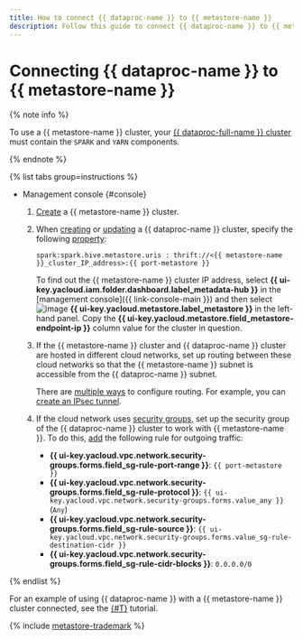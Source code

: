 ```yaml
---
title: How to connect {{ dataproc-name }} to {{ metastore-name }}
description: Follow this guide to connect {{ dataproc-name }} to {{ metastore-name }}.
---
```


# Connecting {{ dataproc-name }} to {{ metastore-name }}

{% note info %}

To use a {{ metastore-name }} cluster, your [{{ dataproc-full-name }} cluster](../../../data-proc/concepts/index.md) must contain the `SPARK` and `YARN` components.

{% endnote %}

{% list tabs group=instructions %}

* Management console {#console}

    1. [Create](cluster-create.md) a {{ metastore-name }} cluster.
    1. When [creating](../../../data-proc/operations/cluster-create.md) or [updating](../../../data-proc/operations/cluster-update.md) a {{ dataproc-name }} cluster, specify the following [property](../../../data-proc/concepts/settings-list.md):

        ```text
        spark:spark.hive.metastore.uris : thrift://<{{ metastore-name }}_cluster_IP_address>:{{ port-metastore }}
        ```

        To find out the {{ metastore-name }} cluster IP address, select **{{ ui-key.yacloud.iam.folder.dashboard.label_metadata-hub }}** in the [management console]({{ link-console-main }}) and then select ![image](../../../_assets/console-icons/database.svg) **{{ ui-key.yacloud.metastore.label_metastore }}** in the left-hand panel. Copy the **{{ ui-key.yacloud.metastore.field_metastore-endpoint-ip }}** column value for the cluster in question.

    1. If the {{ metastore-name }} cluster and {{ dataproc-name }} cluster are hosted in different cloud networks, set up routing between these cloud networks so that the {{ metastore-name }} subnet is accessible from the {{ dataproc-name }} subnet.

        There are [multiple ways](../../../tutorials/routing/index.md) to configure routing. For example, you can [create an IPsec tunnel](../../../tutorials/routing/ipsec/ipsec-vpn.md).

    1. If the cloud network uses [security groups](../../../vpc/concepts/security-groups.md), set up the security group of the {{ dataproc-name }} cluster to work with {{ metastore-name }}. To do this, [add](../../../vpc/operations/security-group-add-rule.md) the following rule for outgoing traffic:

        * **{{ ui-key.yacloud.vpc.network.security-groups.forms.field_sg-rule-port-range }}**: `{{ port-metastore }}`
        * **{{ ui-key.yacloud.vpc.network.security-groups.forms.field_sg-rule-protocol }}**: `{{ ui-key.yacloud.vpc.network.security-groups.forms.value_any }}` (`Any`)
        * **{{ ui-key.yacloud.vpc.network.security-groups.forms.field_sg-rule-source }}**: `{{ ui-key.yacloud.vpc.network.security-groups.forms.value_sg-rule-destination-cidr }}`
        * **{{ ui-key.yacloud.vpc.network.security-groups.forms.field_sg-rule-cidr-blocks }}**: `0.0.0.0/0`

{% endlist %}

For an example of using {{ dataproc-name }} with a {{ metastore-name }} cluster connected, see the [{#T}](../../tutorials/sharing-tables.md) tutorial.

{% include [metastore-trademark](../../../_includes/metadata-hub/metastore-trademark.md) %}
